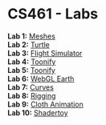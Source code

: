 # CS461 - Labs

**Lab 1:** [Meshes](https://philipclaude.gitlab.io/cs461f21/assignments/lab01-meshes.html) <br>
**Lab 2:** [Turtle](https://philipclaude.gitlab.io/cs461f21/assignments/lab02-turtle.html) <br>
**Lab 3:** [Flight Simulator](https://philipclaude.gitlab.io/cs461f21/assignments/lab03-viewing.html) <br>
**Lab 4:** [Toonify](https://philipclaude.gitlab.io/cs461f21/assignments/lab04-webgl.html) <br>
**Lab 5:** [Toonify](https://philipclaude.gitlab.io/cs461f21/assignments/lab05-toonify.html) <br>
**Lab 6:** [WebGL Earth](https://philipclaude.gitlab.io/cs461f21/assignments/lab06-textures.html) <br>
**Lab 7:** [Curves](https://philipclaude.gitlab.io/cs461f21/assignments/lab07-curves.html) <br>
**Lab 8:** [Rigging](https://philipclaude.gitlab.io/cs461f21/assignments/lab08-rigging.html) <br>
**Lab 9:** [Cloth Animation](https://philipclaude.gitlab.io/cs461f21/assignments/lab09-cloth.html) <br>
**Lab 10:** [Shadertoy](https://philipclaude.gitlab.io/cs461f21/assignments/lab10-shadertoy.html) <br>
